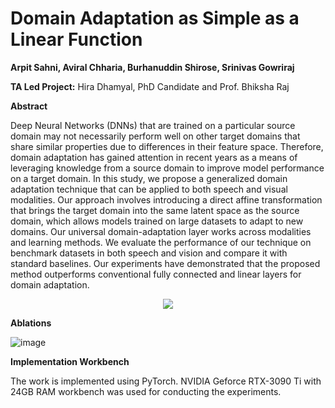 # Domain Adaptation as Simple as a Linear Function

**Arpit Sahni, Aviral Chharia, Burhanuddin Shirose, Srinivas Gowriraj**

**TA Led Project:** Hira Dhamyal, PhD Candidate and Prof. Bhiksha Raj

**Abstract**

Deep Neural Networks (DNNs) that are trained on a particular source domain may not necessarily perform well on other target domains that share similar properties due to differences in their feature space. Therefore, domain adaptation has gained attention in recent years as a means of leveraging knowledge from a source domain to improve model performance on a target domain. In this study, we propose a generalized domain adaptation technique that can be applied to both speech and visual modalities. Our approach involves introducing a direct affine transformation that brings the target domain into the same latent space as the source domain, which allows models trained on large datasets to adapt to new domains. Our universal domain-adaptation layer works across modalities and learning methods. We evaluate the performance of our technique on benchmark datasets in both speech and vision and compare it with standard baselines. Our experiments have demonstrated that the proposed method outperforms conventional fully connected and linear layers for domain adaptation.

<p align="center">
  <img src="https://user-images.githubusercontent.com/62457915/235063593-8c982f74-0023-4a26-8552-b5f232c519b3.png" />
</p>

**Ablations**

![image](https://user-images.githubusercontent.com/62457915/235062877-938db197-4e4c-4012-878b-12b2d0fce244.png)

**Implementation Workbench**

The work is implemented using PyTorch. NVIDIA Geforce RTX-3090 Ti with 24GB RAM workbench was used for conducting the experiments.
